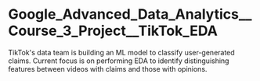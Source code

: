 # Google_Advanced_Data_Analytics__Course_3_Project__TikTok_EDA

TikTok's data team is building an ML 
model to classify user-generated claims. 
Current focus is on performing EDA to 
identify distinguishing features between 
videos with claims and those with 
opinions.